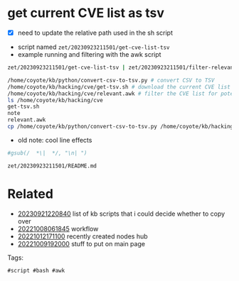 # get current CVE list as tsv

- [x] need to update the relative path used in the sh script
- script named `zet/20230923211501/get-cve-list-tsv`
- example running and filtering with the awk script
```bash
zet/20230923211501/get-cve-list-tsv | zet/20230923211501/filter-relevant-cve-items
```

```bash
/home/coyote/kb/python/convert-csv-to-tsv.py # convert CSV to TSV
/home/coyote/kb/hacking/cve/get-tsv.sh # download the current CVE list get as Tab Separated Values. everything in this cve directory is about this project.
/home/coyote/kb/hacking/cve/relevant.awk # filter the CVE list for potentially valid, relevant vulnerabilities
ls /home/coyote/kb/hacking/cve
get-tsv.sh
note
relevant.awk
cp /home/coyote/kb/python/convert-csv-to-tsv.py /home/coyote/kb/hacking/cve/get-tsv.sh /home/coyote/kb/hacking/cve/relevant.awk zet/20230923211501/
```

- old note: cool line effects
```awk
#gsub(/  *\|  */, "\n| ")
```

` zet/20230923211501/README.md `

# Related

- [20230921220840](/zet/20230921220840/README.md) list of kb scripts that i could decide whether to copy over
- [20221008061845](/zet/20221008061845/README.md) workflow
- [20221012171100](/zet/20221012171100/README.md) recently created nodes hub
- [20221009192000](/zet/20221009192000/README.md) stuff to put on main page

Tags:

    #script #bash #awk
